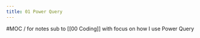 ```yaml
---
title: 01 Power Query
---
```


#MOC / for notes sub to [[00 Coding]] with focus on how I use Power Query